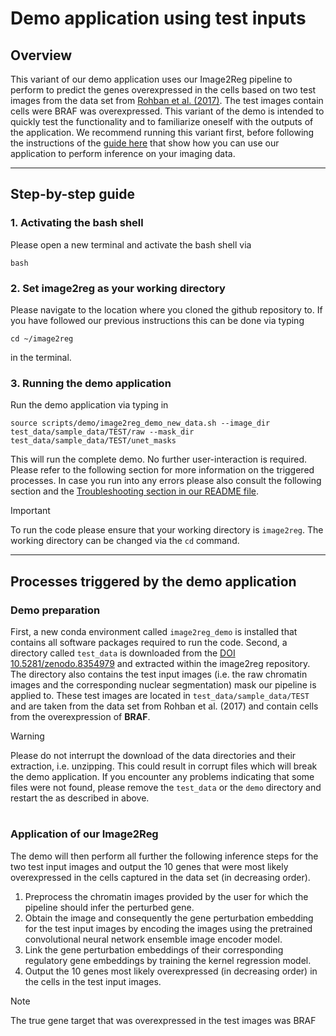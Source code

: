 # Demo application using test inputs

## Overview

This variant of our demo application uses our Image2Reg pipeline to perform to predict the genes overexpressed in the cells based on two test images from the data set from [Rohban et al. (2017)](https://doi.org/10.7554/eLife.24060). The test images contain cells were BRAF was overexpressed. This variant of the demo is intended to quickly test the functionality and to familiarize oneself with the outputs of the application. We recommend running this variant first, before following the instructions of the [guide here](user_demo.md) that show how you can use our application to perform inference on your imaging data.

---

## Step-by-step guide

### 1. Activating the bash shell
Please open a new terminal and activate the bash shell via
```
bash
```

### 2. Set image2reg as your working directory
Please navigate to the location where you cloned the github repository to.
If you have followed our previous instructions this can be done via typing

```
cd ~/image2reg
```
 in the terminal.

 ### 3. Running the demo application 

 Run the demo application via typing in
 ```
source scripts/demo/image2reg_demo_new_data.sh --image_dir test_data/sample_data/TEST/raw --mask_dir test_data/sample_data/TEST/unet_masks
```

This will run the complete demo. No further user-interaction is required.
Please refer to the following section for more information on the triggered processes. In case you run into any errors please also consult the following section and the [Troubleshooting section in our README file](README.md#Troubleshooting/Support).

> [!IMPORTANT]
> To run the code please ensure that your working directory is ``image2reg``. The working directory can be changed via the ``cd`` command.

---

## Processes triggered by the demo application

### Demo preparation
First, a new conda environment called ``image2reg_demo`` is installed that contains all software packages required to run the code.
Second, a directory called ``test_data`` is downloaded from the [DOI 10.5281/zenodo.8354979](https://doi.org/10.5281/zenodo.8354979) and extracted within the image2reg repository.
The directory also contains the test input images (i.e. the raw chromatin images and the corresponding nuclear segmentation) mask our pipeline is applied to.
These test images are located in ``test_data/sample_data/TEST`` and are taken from the data set from Rohban et al. (2017) and contain cells from the overexpression of **BRAF**.

> [!WARNING]
> Please do not interrupt the download of the data directories and their extraction, i.e. unzipping. This could result in corrupt files which will break the demo application. If you encounter any problems indicating that some files were not found, please remove the ``test_data`` or the ``demo`` directory and restart the as described in above.

#

### Application of our Image2Reg
 
The demo will then perform all further the following inference steps for the two test input images and output the 10 genes that were most likely overexpressed in the cells captured in the data set (in decreasing order).

1. Preprocess the chromatin images provided by the user for which the pipeline should infer the perturbed gene.
2. Obtain the image and consequently the gene perturbation embedding for the test input images by encoding the images using the pretrained convolutional neural network ensemble image encoder model.
3. Link the gene perturbation embeddings of their corresponding regulatory gene embeddings by training the kernel regression model.
4. Output the 10 genes most likely overexpressed (in decreasing order) in the cells in the test input images.

> [!NOTE]
> The true gene target that was overexpressed in the test images was BRAF


